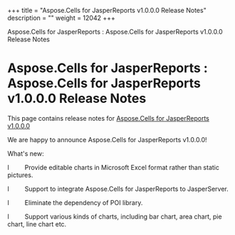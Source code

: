+++
title = "Aspose.Cells for JasperReports v1.0.0.0 Release Notes" 
description = "" 
weight = 12042 
+++

Aspose.Cells for JasperReports : Aspose.Cells for JasperReports v1.0.0.0 Release Notes  

# Aspose.Cells for JasperReports : Aspose.Cells for JasperReports v1.0.0.0 Release Notes


This page contains release notes for [Aspose.Cells for JasperReports v1.0.0.0](http://www.aspose.com/downloads/cells/jasperreports/new-releases/aspose.cells-for-jasperreports-v1.0.0.0/)

We are happy to announce Aspose.Cells for JasperReports v1.0.0.0!

What's new:

l         Provide editable charts in Microsoft Excel format rather than static pictures.

l         Support to integrate Aspose.Cells for JasperReports to JasperServer.

l         Eliminate the dependency of POI library.

l         Support various kinds of charts, including bar chart, area chart, pie chart, line chart etc.

